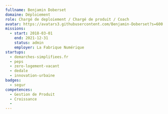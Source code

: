 ```yaml
---
fullname: Benjamin Doberset
domaine: Déploiement
role: Chargé de deploiement / Chargé de produit / Coach
avatar: https://avatars3.githubusercontent.com/Benjamin-Doberset?s=600
missions:
  - start: 2018-03-01
    end: 2021-12-31
    status: admin
    employer: La Fabrique Numérique
startups:
  - demarches-simplifiees.fr
  - peps
  - zero-logement-vacant
  - dedale
  - innovation-urbaine
badges:
  - segur
competences:
  - Gestion de Produit
  - Croissance
  - 
---
```

